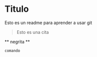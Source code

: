 # Titulo

Esto es un readme para aprender a usar git

> Esto es una cita

** negrita **

``comando``
